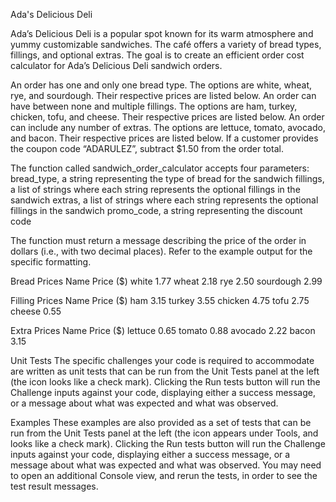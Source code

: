 Ada's Delicious Deli

Ada’s Delicious Deli is a popular spot known for its warm atmosphere and yummy customizable sandwiches. The café offers a variety of bread types, fillings, and optional extras. The goal is to create an efficient order cost calculator for Ada’s Delicious Deli sandwich orders.

An order has one and only one bread type. The options are white, wheat, rye, and sourdough. Their respective prices are listed below.
An order can have between none and multiple fillings. The options are ham, turkey, chicken, tofu, and cheese. Their respective prices are listed below.
An order can include any number of extras. The options are lettuce, tomato, avocado, and bacon. Their respective prices are listed below.
If a customer provides the coupon code “ADARULEZ”, subtract $1.50 from the order total.

The function called sandwich_order_calculator accepts four parameters:
bread_type, a string representing the type of bread for the sandwich
fillings, a list of strings where each string represents the optional fillings in the sandwich
extras, a list of strings where each string represents the optional fillings in the sandwich
promo_code, a string representing the discount code

The function must return a message describing the price of the order in dollars (i.e., with two decimal places). Refer to the example output for the specific formatting.

Bread Prices
Name	Price ($)
white	1.77
wheat	2.18
rye	2.50
sourdough	2.99

Filling Prices
Name	Price ($)
ham	3.15
turkey	3.55
chicken	4.75
tofu	2.75
cheese	0.55

Extra Prices
Name	Price ($)
lettuce	0.65
tomato	0.88
avocado	2.22
bacon	3.15

Unit Tests
The specific challenges your code is required to accommodate are written as unit tests that can be run from the Unit Tests panel at the left (the icon looks like a check mark). Clicking the Run tests button will run the Challenge inputs against your code, displaying either a success message, or a message about what was expected and what was observed.

Examples
These examples are also provided as a set of tests that can be run from the Unit Tests panel at the left (the icon appears under Tools, and looks like a check mark). Clicking the Run tests button will run the Challenge inputs against your code, displaying either a success message, or a message about what was expected and what was observed. You may need to open an additional Console view, and rerun the tests, in order to see the test result messages.